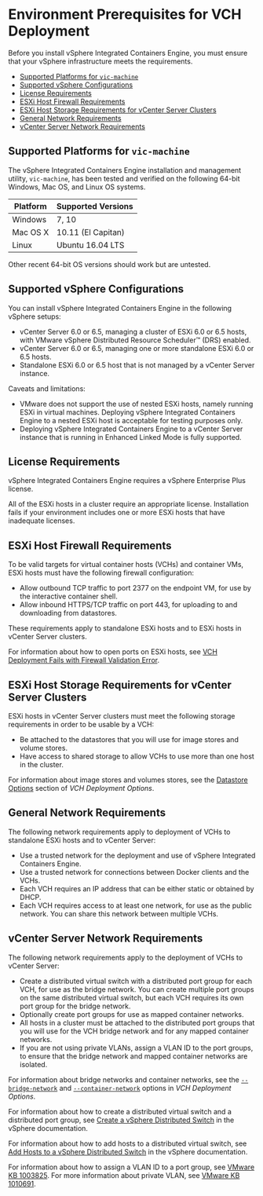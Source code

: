 # Environment Prerequisites for VCH Deployment #

Before you install vSphere Integrated Containers Engine, you must ensure that your vSphere infrastructure meets the requirements.

- [Supported Platforms for `vic-machine`](#platforms)
- [Supported vSphere Configurations](#configs)
- [License Requirements](#license)
- [ESXi Host Firewall Requirements](#firewall)
- [ESXi Host Storage Requirements for vCenter Server Clusters](#storage)
- [General Network Requirements](#general_networkreqs)
- [vCenter Server Network Requirements](#networkreqs)

<a name="platforms"></a>
## Supported Platforms for `vic-machine` ##

The vSphere Integrated Containers Engine installation and management utility, `vic-machine`, has been tested and verified on the following  64-bit Windows, Mac OS, and Linux OS systems.

|**Platform**|**Supported Versions**|
|---|---|
|Windows|7, 10|
|Mac OS X |10.11 (El Capitan)|
|Linux|Ubuntu 16.04 LTS|

Other recent 64-bit OS versions should work but are untested.

<a name="configs"></a>
## Supported vSphere Configurations ##

You can install vSphere Integrated Containers Engine in the following vSphere setups:

* vCenter Server 6.0 or 6.5, managing a cluster of ESXi 6.0 or 6.5 hosts, with VMware vSphere Distributed Resource Scheduler&trade; (DRS) enabled.
* vCenter Server 6.0 or 6.5, managing one or more standalone ESXi 6.0 or 6.5 hosts.
* Standalone ESXi 6.0 or 6.5 host that is not managed by a vCenter Server instance.

Caveats and limitations:

- VMware does not support the use of nested ESXi hosts, namely running ESXi in virtual machines. Deploying vSphere Integrated Containers Engine to a nested ESXi host is acceptable for testing purposes only.
- Deploying vSphere Integrated Containers Engine to a vCenter Server instance that is running in Enhanced Linked Mode is fully supported. 

<a name="license"></a>
## License Requirements ##
vSphere Integrated Containers Engine requires a vSphere Enterprise Plus license.

All of the ESXi hosts in a cluster require an appropriate license. Installation fails if your environment includes one or more ESXi hosts that have inadequate licenses. 

<a name="firewall"></a>
## ESXi Host Firewall Requirements ##

To be valid targets for virtual container hosts (VCHs) and container VMs, ESXi hosts must have the following firewall configuration:
- Allow outbound TCP traffic to port 2377 on the endpoint VM, for use by the interactive container shell.
- Allow inbound HTTPS/TCP traffic on port 443, for uploading to and downloading from datastores.

These requirements apply to standalone ESXi hosts and to ESXi hosts in vCenter Server clusters.

For information about how to open ports on ESXi hosts, see [VCH Deployment Fails with Firewall Validation Error](ts_firewall_error.md).

<a name="storage"></a>
## ESXi Host Storage Requirements for vCenter Server Clusters ##

ESXi hosts in vCenter Server clusters must meet the following storage requirements in order to be usable by a VCH:
- Be attached to the datastores that you will use for image stores and volume stores. 
- Have access to shared storage to allow VCHs to use more than one host in the cluster.

For information about image stores and volumes stores, see the [Datastore Options](vch_installer_options.md#datastore) section of *VCH Deployment Options*.

<a name="general_networkreqs"></a>
## General Network Requirements ##

The following network requirements apply to deployment of VCHs to standalone ESXi hosts and to vCenter Server:

- Use a trusted network for the deployment and use of vSphere Integrated Containers Engine.
- Use a trusted network for connections between Docker clients and the VCHs.
- Each VCH requires an IP address that can be either static or obtained by DHCP.
- Each VCH requires access to at least one network, for use as the public network. You can share this network between multiple VCHs.

<a name="networkreqs"></a>
## vCenter Server Network Requirements ##
The following network requirements apply to the deployment of VCHs to vCenter Server: 
 
- Create a distributed virtual switch with a distributed port group for each VCH, for use as the bridge network. You can create multiple port groups on the same distributed virtual switch, but each VCH requires its own port group for the bridge network.
- Optionally create port groups for use as mapped container networks.  
- All hosts in a cluster must be attached to the distributed port groups that you will use for the VCH bridge network and for any mapped container networks.
- If you are not using private VLANs, assign a VLAN ID to the port groups, to ensure that the bridge network and mapped container networks are isolated. 

For information about bridge networks and container networks, see the [`--bridge-network`](vch_installer_options.md#bridge) and [`--container-network`](vch_installer_options.md#container-network) options in *VCH Deployment Options*. 

For information about how to create a distributed virtual switch and a distributed port group, see [Create a vSphere Distributed Switch](https://pubs.vmware.com/vsphere-65/topic/com.vmware.vsphere.networking.doc/GUID-D21B3241-0AC9-437C-80B1-0C8043CC1D7D.html) in the vSphere  documentation. 

For information about how to add hosts to a distributed virtual switch, see [Add Hosts to a vSphere Distributed Switch](https://pubs.vmware.com/vsphere-65/topic/com.vmware.vsphere.networking.doc/GUID-E90C1B0D-82CB-4A3D-BE1B-0FDCD6575725.html) in the vSphere  documentation.

For information about how to assign a VLAN ID to a port group, see [VMware KB 1003825](https://kb.vmware.com/kb/1003825). For more information about private VLAN, see [VMware KB 1010691](https://kb.vmware.com/kb/1010691).


<!--
## Role and Permissions Requirements
You must use an account with the vSphere Administrator role when you install vSphere Integrated Containers Engine.
-->
